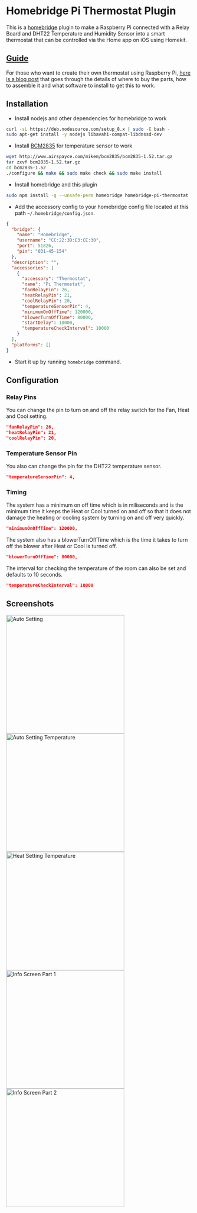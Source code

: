 # Homebridge Pi Thermostat Plugin

This is a [homebridge](https://github.com/nfarina/homebridge) plugin to make a Raspberry Pi connected with a Relay Board and DHT22 Temperature and Humidity Sensor into a smart thermostat that can be controlled via the Home app on iOS using Homekit.

## [Guide](https://blog.encoredevlabs.com/feature/thermostat/raspberrypi/home-automation/homekit/homebridge/2017/12/25/homekit-pi-thermostat.html)

For those who want to create their own thermostat using Raspberry Pi, [here is a blog post](https://blog.encoredevlabs.com/feature/thermostat/raspberrypi/home-automation/homekit/homebridge/2017/12/25/homekit-pi-thermostat.html) that goes through the details of where to buy the parts, how to assemble it and what software to install to get this to work. 

## Installation
* Install nodejs and other dependencies for homebridge to work
```sh
curl -sL https://deb.nodesource.com/setup_8.x | sudo -E bash -
sudo apt-get install -y nodejs libavahi-compat-libdnssd-dev
```
* Install [BCM2835](http://www.airspayce.com/mikem/bcm2835/) for temperature sensor to work
```sh
wget http://www.airspayce.com/mikem/bcm2835/bcm2835-1.52.tar.gz
tar zxvf bcm2835-1.52.tar.gz
cd bcm2835-1.52
./configure && make && sudo make check && sudo make install
```
* Install homebridge and this plugin
```sh
sudo npm install -g --unsafe-perm homebridge homebridge-pi-thermostat
```
* Add the accessory config to your homebridge config file located at this path `~/.homebridge/config.json`.
```json
{
  "bridge": {
    "name": "Homebridge",
    "username": "CC:22:3D:E3:CE:30",
    "port": 51826,
    "pin": "031-45-154"
  },
  "description": "",
  "accessories": [
    {
      "accessory": "Thermostat",
      "name": "Pi Thermostat",
      "fanRelayPin": 26,
      "heatRelayPin": 21,
      "coolRelayPin": 20,
      "temperatureSensorPin": 4,
      "minimumOnOffTime": 120000,
      "blowerTurnOffTime": 80000,
      "startDelay": 10000,
      "temperatureCheckInterval": 10000
    }
  ],
  "platforms": []
}
```
* Start it up by running `homebridge` command.

## Configuration


### Relay Pins

You can change the pin to turn on and off the relay switch for the Fan, Heat and Cool setting.

```json
"fanRelayPin": 26,
"heatRelayPin": 21,
"coolRelayPin": 20,
```

### Temperature Sensor Pin

You also can change the pin for the DHT22 temperature sensor.

```json
"temperatureSensorPin": 4,
```

### Timing

The system has a minimum on off time which is in miliseconds and is the minimum time it keeps the Heat or Cool turned on and off so that it does not damage the heating or cooling system by turning on and off very quickly.

```json
"minimumOnOffTime": 120000,
```

The system also has a blowerTurnOffTime which is the time it takes to turn off the blower after Heat or Cool is turned off.

```json
"blowerTurnOffTime": 80000,
```

The interval for checking the temperature of the room can also be set and defaults to 10 seconds.

```json
"temperatureCheckInterval": 10000
```

## Screenshots

<img width="320px" title="Auto Setting" src ="https://user-images.githubusercontent.com/498669/34306432-116a3cfc-e711-11e7-9fae-6662bd781fde.PNG" />
<img width="320px" title="Auto Setting Temperature" src ="https://user-images.githubusercontent.com/498669/34306435-14f0e088-e711-11e7-88e5-6803eff486f4.PNG" />
<img width="320px" title="Heat Setting Temperature" src ="https://user-images.githubusercontent.com/498669/34306426-0ddd1636-e711-11e7-9f1d-2f39141eadf2.PNG" />
<img width="320px" title="Info Screen Part 1" src ="https://user-images.githubusercontent.com/498669/34306428-0f9f2f04-e711-11e7-87c9-6c3b9b7e88fe.PNG" />
<img width="320px" title="Info Screen Part 2" src ="https://user-images.githubusercontent.com/498669/34306425-0c499448-e711-11e7-957b-ce92402b4d49.PNG" />
